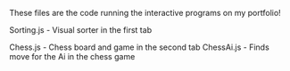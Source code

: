 These files are the code running the interactive programs on my portfolio!

Sorting.js - Visual sorter in the first tab

Chess.js - Chess board and game in the second tab
ChessAi.js - Finds move for the Ai in the chess game